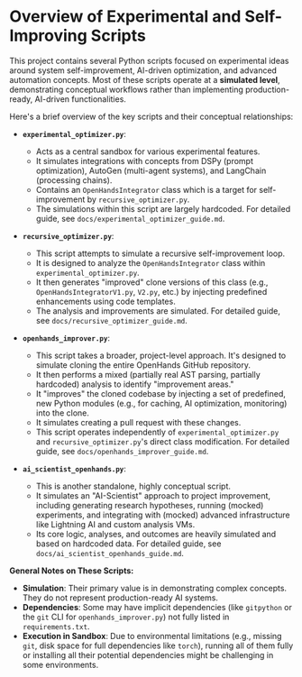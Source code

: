 # Overview of Experimental and Self-Improving Scripts

This project contains several Python scripts focused on experimental ideas around system self-improvement, AI-driven optimization, and advanced automation concepts. Most of these scripts operate at a **simulated level**, demonstrating conceptual workflows rather than implementing production-ready, AI-driven functionalities.

Here's a brief overview of the key scripts and their conceptual relationships:

-   **`experimental_optimizer.py`**:
    -   Acts as a central sandbox for various experimental features.
    -   It simulates integrations with concepts from DSPy (prompt optimization), AutoGen (multi-agent systems), and LangChain (processing chains).
    -   Contains an `OpenHandsIntegrator` class which is a target for self-improvement by `recursive_optimizer.py`.
    -   The simulations within this script are largely hardcoded. For detailed guide, see `docs/experimental_optimizer_guide.md`.

-   **`recursive_optimizer.py`**:
    -   This script attempts to simulate a recursive self-improvement loop.
    -   It is designed to analyze the `OpenHandsIntegrator` class within `experimental_optimizer.py`.
    -   It then generates "improved" clone versions of this class (e.g., `OpenHandsIntegratorV1.py`, `V2.py`, etc.) by injecting predefined enhancements using code templates.
    -   The analysis and improvements are simulated. For detailed guide, see `docs/recursive_optimizer_guide.md`.

-   **`openhands_improver.py`**:
    -   This script takes a broader, project-level approach. It's designed to simulate cloning the entire OpenHands GitHub repository.
    -   It then performs a mixed (partially real AST parsing, partially hardcoded) analysis to identify "improvement areas."
    -   It "improves" the cloned codebase by injecting a set of predefined, new Python modules (e.g., for caching, AI optimization, monitoring) into the clone.
    -   It simulates creating a pull request with these changes.
    -   This script operates independently of `experimental_optimizer.py` and `recursive_optimizer.py`'s direct class modification. For detailed guide, see `docs/openhands_improver_guide.md`.

-   **`ai_scientist_openhands.py`**:
    -   This is another standalone, highly conceptual script.
    -   It simulates an "AI-Scientist" approach to project improvement, including generating research hypotheses, running (mocked) experiments, and integrating with (mocked) advanced infrastructure like Lightning AI and custom analysis VMs.
    -   Its core logic, analyses, and outcomes are heavily simulated and based on hardcoded data. For detailed guide, see `docs/ai_scientist_openhands_guide.md`.

**General Notes on These Scripts:**
*   **Simulation**: Their primary value is in demonstrating complex concepts. They do not represent production-ready AI systems.
*   **Dependencies**: Some may have implicit dependencies (like `gitpython` or the `git` CLI for `openhands_improver.py`) not fully listed in `requirements.txt`.
*   **Execution in Sandbox**: Due to environmental limitations (e.g., missing `git`, disk space for full dependencies like `torch`), running all of them fully or installing all their potential dependencies might be challenging in some environments.
